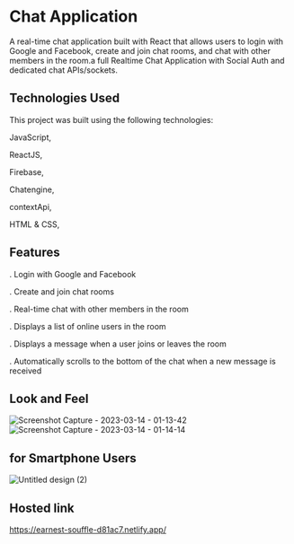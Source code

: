 # Chat Application

A real-time chat application built with React that allows users to login with Google and Facebook, create and join chat rooms, and chat with other members in the room.a full Realtime Chat Application with Social Auth and dedicated chat APIs/sockets.

## Technologies Used

This project was built using the following
technologies:

JavaScript,

ReactJS,

Firebase,

Chatengine,

contextApi,

HTML & CSS,

## Features

. Login with Google and Facebook

. Create and join chat rooms

. Real-time chat with other members in the room

. Displays a list of online users in the room

. Displays a message when a user joins or leaves the room

. Automatically scrolls to the bottom of the chat when a new message is received

## Look and Feel
![Screenshot Capture - 2023-03-14 - 01-13-42](https://user-images.githubusercontent.com/115978151/224815545-2f0350a7-1ef2-4b9e-acc2-b1bd23e84020.png)
![Screenshot Capture - 2023-03-14 - 01-14-14](https://user-images.githubusercontent.com/115978151/224815574-54823d54-0fd8-40d6-ba45-64996e1fe18f.png)

## for Smartphone Users
![Untitled design (2)](https://user-images.githubusercontent.com/115978151/224817338-d897602a-4c79-4d14-b1ab-8fdd5209b1e3.jpg)

## Hosted link

https://earnest-souffle-d81ac7.netlify.app/
